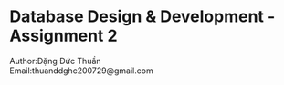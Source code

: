 <h1> Database Design & Development - Assignment 2 </h1>
<a>Author:Đặng Đức Thuần</a>
<br>
<a>Email:thuanddghc200729@gmail.com</a>
